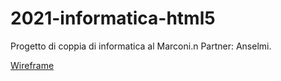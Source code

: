 # 2021-informatica-html5
Progetto di coppia di informatica al Marconi.n Partner: Anselmi.

[Wireframe](https://viewer.diagrams.net/?highlight=0000ff&edit=_blank&layers=1&nav=1&title=Untitled%20Diagram.drawio#Uhttps%3A%2F%2Fraw.githubusercontent.com%2FLigaLiga%2F2021-informatica-html5%2Fmain%2FUntitled%2520Diagram.drawio)

